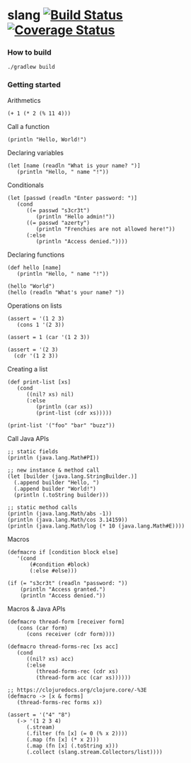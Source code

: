 slang [![Build Status](https://travis-ci.org/Blackrush/slang.svg)](https://travis-ci.org/Blackrush/slang) [![Coverage Status](https://coveralls.io/repos/Blackrush/slang/badge.svg?branch=master&service=github)](https://coveralls.io/github/Blackrush/slang?branch=master)
=====

### How to build

`./gradlew build`


### Getting started

Arithmetics

```
(+ 1 (* 2 (% 11 4)))
```

Call a function

```
(println "Hello, World!")
```

Declaring variables

```
(let [name (readln "What is your name? ")]
   (println "Hello, " name "!"))
```

Conditionals

```
(let [passwd (readln "Enter password: ")]
   (cond
      ((= passwd "s3cr3t")
         (println "Hello admin!"))
      ((= passwd "azerty")
         (println "Frenchies are not allowed here!"))
      (:else
         (println "Access denied."))))
```

Declaring functions

```
(def hello [name]
   (println "Hello, " name "!"))

(hello "World")
(hello (readln "What's your name? "))
```

Operations on lists

```
(assert = '(1 2 3)
   (cons 1 '(2 3))

(assert = 1 (car '(1 2 3))

(assert = '(2 3)
  (cdr '(1 2 3))
```

Creating a list

```
(def print-list [xs]
   (cond
      ((nil? xs) nil)
      (:else
         (println (car xs))
         (print-list (cdr xs)))))

(print-list '("foo" "bar" "buzz"))
```

Call Java APIs

```
;; static fields
(println (java.lang.Math#PI))

;; new instance & method call
(let [builder (java.lang.StringBuilder.)]
  (.append builder "Hello, ")
  (.append builder "World!")
  (println (.toString builder)))

;; static method calls
(println (java.lang.Math/abs -1))
(println (java.lang.Math/cos 3.14159))
(println (java.lang.Math/log (* 10 (java.lang.Math#E))))
```

Macros

```
(defmacro if [condition block else]
   '(cond
       (#condition #block)
       (:else #else)))

(if (= "s3cr3t" (readln "password: "))
    (println "Access granted.")
    (println "Access denied."))
```

Macros & Java APIs

```
(defmacro thread-form [receiver form]
   (cons (car form)
      (cons receiver (cdr form))))

(defmacro thread-forms-rec [xs acc]
   (cond
      ((nil? xs) acc)
      (:else
         (thread-forms-rec (cdr xs)
         (thread-form acc (car xs))))))

;; https://clojuredocs.org/clojure.core/-%3E
(defmacro -> [x & forms]
   (thread-forms-rec forms x))

(assert = '("4" "8")
   (-> '(1 2 3 4)
      (.stream)
      (.filter (fn [x] (= 0 (% x 2))))
      (.map (fn [x] (* x 2)))
      (.map (fn [x] (.toString x)))
      (.collect (slang.stream.Collectors/list))))
```
